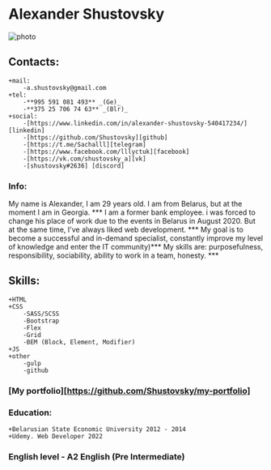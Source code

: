 # Alexander Shustovsky
![photo](https://sun1.userapi.com/sun1-84/s/v1/ig2/zZn7PcLD9PqDPJM3OM8kWu5VyWIFtejuW3iA4xWbSAwAw5gypQTb_DCBhpt7qT5HUAPU5qmh_1f8-qa_G2P6FDJF.jpg?size=200x200&quality=95&crop=285,442,608,608&ava=1)
## Contacts:
	+mail:
		-a.shustovsky@gmail.com
	+tel:
		-**995 591 081 493** _(Ge)_
		-**375 25 706 74 63** _(Blr)_
	+social:
		-[https://www.linkedin.com/in/alexander-shustovsky-540417234/][linkedin]
		-[https://github.com/Shustovsky][github]
		-[https://t.me/Sachalll][telegram]
		-[https://www.facebook.com/lllyctuk][facebook]
		-[https://vk.com/shustovsky_a][vk]
		-[shustovsky#2636] [discord]

### Info:
My name is Alexander, I am 29 years old. I am from Belarus, but at the moment I am in Georgia. ***
I am a former bank employee. i was forced to change his place of work due to the events in Belarus in August 2020. But at the same time, I've always liked web development. ***
My goal is to become a successful and in-demand specialist, constantly improve my level of knowledge and enter the IT community)***
My skills are: purposefulness, responsibility, sociability, ability to work in a team, honesty. ***

## Skills:
	+HTML
	+CSS
		-SASS/SCSS
		-Bootstrap
		-Flex
		-Grid
		-BEM (Block, Element, Modifier)
	+JS
	+other
		-gulp
		-github

### [My portfolio][https://github.com/Shustovsky/my-portfolio]

### Education:
	+Belarusian State Economic University 2012 - 2014
	+Udemy. Web Developer 2022

### English level - A2 English (Pre Intermediate)
